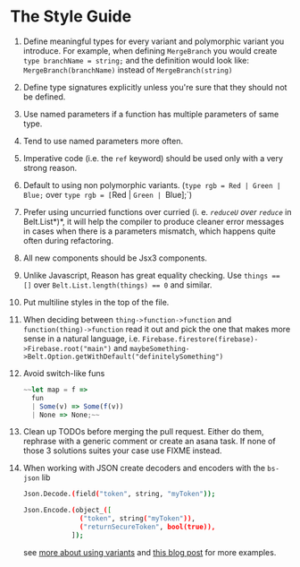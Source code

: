# The Style Guide

1. Define meaningful types for every variant and polymorphic variant you introduce. For example, when defining `MergeBranch` you would create `type branchName = string;` and the definition would look like: `MergeBranch(branchName)` instead of `MergeBranch(string)`
2. Define type signatures explicitly unless you're sure that they should not be defined.
3. Use named parameters if a function has multiple parameters of same type.
4. Tend to use named parameters more often.
5. Imperative code (i.e. the `ref` keyword) should be used only with a very strong reason.
6. Default to using non polymorphic variants. (`type rgb = Red | Green | Blue;` over `type rgb = [`Red | `Green | `Blue];`)
7. Prefer using uncurried functions over curried (i. e. *`reduceU` over `reduce`* in Belt.List*)*, it will help the compiler to produce cleaner error messages in cases when there is a parameters mismatch, which happens quite often during refactoring.
8. All new components should be Jsx3 components.
9. Unlike Javascript, Reason has great equality checking. Use `things == []` over `Belt.List.length(things) == 0` and similar.
10. Put multiline styles in the top of the file. 
11. When deciding between `thing->function->function` and `function(thing)->function` read it out and pick the one that makes more sense in a natural language, i.e. `Firebase.firestore(firebase)->Firebase.root("main")` and `maybeSomething->Belt.Option.getWithDefault("definitelySomething")`
12. Avoid switch-like funs 

    ```jsx
    ~~let map = f =>
      fun
      | Some(v) => Some(f(v))
      | None => None;~~
    ```
13. Clean up TODOs before merging the pull request. Either do them, rephrase with a generic comment or create an asana task. If none of those 3 solutions suites your case use FIXME instead.
14. When working with JSON create decoders and encoders with the `bs-json` lib

    ```bash
    Json.Decode.(field("token", string, "myToken"));

    Json.Encode.(object_([
                  ("token", string("myToken")),
                  ("returnSecureToken", bool(true)),
                ]);
    ```

    see [more about using variants](https://stackoverflow.com/questions/50908342/convert-json-field-to-reasonml-variant) and [this blog post](https://itnext.io/decoding-nested-json-objects-in-reasonml-with-bs-json-4cab75fbe308) for more examples.
